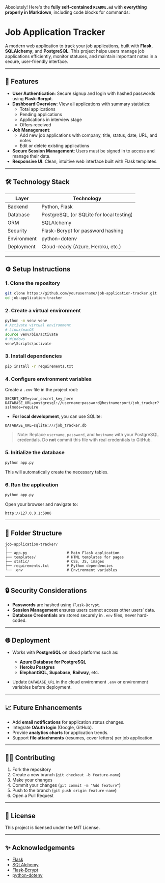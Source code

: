 Absolutely! Here's the **fully self-contained `README.md`** with **everything properly in Markdown**, including code blocks for commands:


# Job Application Tracker

A modern web application to track your job applications, built with **Flask**, **SQLAlchemy**, and **PostgreSQL**. This project helps users manage job applications efficiently, monitor statuses, and maintain important notes in a secure, user-friendly interface.

---

## 🚀 Features

- **User Authentication**: Secure signup and login with hashed passwords using **Flask-Bcrypt**.
- **Dashboard Overview**: View all applications with summary statistics:
  - Total applications
  - Pending applications
  - Applications in interview stage
  - Offers received
- **Job Management**:
  - Add new job applications with company, title, status, date, URL, and notes
  - Edit or delete existing applications
- **Secure Session Management**: Users must be signed in to access and manage their data.
- **Responsive UI**: Clean, intuitive web interface built with Flask templates.

---

## 🛠 Technology Stack

| Layer            | Technology                  |
|-----------------|-----------------------------|
| Backend         | Python, Flask               |
| Database        | PostgreSQL (or SQLite for local testing) |
| ORM             | SQLAlchemy                  |
| Security        | Flask-Bcrypt for password hashing |
| Environment     | python-dotenv               |
| Deployment      | Cloud-ready (Azure, Heroku, etc.) |

---

## ⚙️ Setup Instructions

### 1. Clone the repository

```bash
git clone https://github.com/yourusername/job-application-tracker.git
cd job-application-tracker
````

### 2. Create a virtual environment

```bash
python -m venv venv
# Activate virtual environment
# Linux/macOS
source venv/bin/activate
# Windows
venv\Scripts\activate
```

### 3. Install dependencies

```bash
pip install -r requirements.txt
```

### 4. Configure environment variables

Create a `.env` file in the project root:

```env
SECRET_KEY=your_secret_key_here
DATABASE_URL=postgresql://username:password@hostname:port/job_tracker?sslmode=require
```

* **For local development**, you can use SQLite:

```env
DATABASE_URL=sqlite:///job_tracker.db
```

> Note: Replace `username`, `password`, and `hostname` with your PostgreSQL credentials. Do **not** commit this file with real credentials to GitHub.

### 5. Initialize the database

```bash
python app.py
```

This will automatically create the necessary tables.

### 6. Run the application

```bash
python app.py
```

Open your browser and navigate to:

```
http://127.0.0.1:5000
```

---

## 🧩 Folder Structure

```
job-application-tracker/
│
├── app.py                  # Main Flask application
├── templates/              # HTML templates for pages
├── static/                 # CSS, JS, images
├── requirements.txt        # Python dependencies
└── .env                    # Environment variables
```

---

## 🔒 Security Considerations

* **Passwords** are hashed using `Flask-Bcrypt`.
* **Session Management** ensures users cannot access other users’ data.
* **Database Credentials** are stored securely in `.env` files, never hard-coded.

---

## 🌐 Deployment

* Works with **PostgreSQL** on cloud platforms such as:

  * **Azure Database for PostgreSQL**
  * **Heroku Postgres**
  * **ElephantSQL**, **Supabase**, **Railway**, etc.
* Update `DATABASE_URL` in the cloud environment `.env` or environment variables before deployment.

---

## 📈 Future Enhancements

* Add **email notifications** for application status changes.
* Integrate **OAuth login** (Google, GitHub).
* Provide **analytics charts** for application trends.
* Support **file attachments** (resumes, cover letters) per job application.

---

## 👨‍💻 Contributing

1. Fork the repository
2. Create a new branch (`git checkout -b feature-name`)
3. Make your changes
4. Commit your changes (`git commit -m "Add feature"`)
5. Push to the branch (`git push origin feature-name`)
6. Open a Pull Request

---

## 📄 License

This project is licensed under the MIT License.

---

## ✨ Acknowledgements

* [Flask](https://flask.palletsprojects.com/)
* [SQLAlchemy](https://www.sqlalchemy.org/)
* [Flask-Bcrypt](https://flask-bcrypt.readthedocs.io/)
* [python-dotenv](https://pypi.org/project/python-dotenv/)


